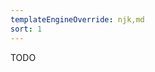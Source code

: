 ```yaml
---
templateEngineOverride: njk,md
sort: 1
---
```

<!-- 
AUTHOR HINT: Features of ManifestPlugin
-->
TODO